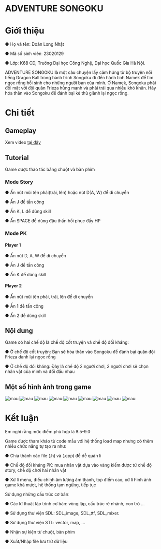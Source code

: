 # ADVENTURE SONGOKU
# Giới thiệu
●  Họ và tên: Đoàn Long Nhật

●  Mã số sinh viên: 23020129

●  Lớp: K68 CD, Trường Đại học Công Nghệ, Đại học Quốc Gia Hà Nội.

ADVENTURE SONGOKU là một câu chuyện lấy cảm hứng từ bộ truyện nổi tiếng Dragon Ball trong hành trình Songoku đi đến hành tinh Namek để tìm ngọc rồng hồi sinh cho những người bạn của mình. Ở Namek, Songoku phải đối mặt với đội quân Frieza hùng mạnh và phải trải qua nhiều khó khăn. Hãy hóa thân vào Songoku để đánh bại kẻ thù giành lại ngọc rồng.

# Chi tiết
## Gameplay 
Xem video [tại đây](https://www.youtube.com/watch?v=sNHdWoWrmbs)
## Tutorial 
Game được thao tác bằng chuột và bàn phím
### Mode Story
●  Ấn nút mũi tên phải(trái, lên) hoặc nút D(A, W) để di chuyển

●  Ấn J để tấn công

●  Ấn K, L để dùng skill

●  Ấn SPACE để dùng đậu thần hồi phục đầy HP
### Mode PK
#### Player 1
●  Ấn nút D, A, W để di chuyển

●  Ấn J để tấn công

●  Ấn K để dùng skill
#### Player 2
●  Ấn nút mũi tên phải, trái, lên để di chuyển

●  Ấn 1 để tấn công

●  Ấn 2 để dùng skill
## Nội dung
Game có hai chế độ là chế độ cốt truyện và chế độ đối kháng:

●  Ở chế độ cốt truyện: Bạn sẽ hóa thân vào Songoku để đánh bại quân đội Frieza dành lại ngọc rồng

●  Ở chế độ đối kháng: Đây là chế độ 2 người chơi, 2 người chơi sẽ chọn nhân vật của mình và đối đầu nhau
## Một số hình ảnh trong game
![mau](menu.png)
![mau](map1.png)
![mau](map2.png)
![mau](rong.png)
![mau](pause.png)
![mau](pk1.png)
![mau](pk2.png)
![mau](win.png)
![mau](lose.png)
# Kết luận
Em nghĩ rằng mức điểm phù hợp là 8.5-9.0

Game được tham khảo từ code mẫu với hệ thống load map nhưng có thêm nhiều chức năng tự tạo ra như:

● Chia thành các file (.h) và (.cpp) để dễ quản lí

● Chế độ đối kháng PK: mua nhân vật dựa vào vàng kiếm được từ chế độ story, chế độ chơi hai nhân vật

● Xử lí menu, điều chỉnh âm lượng âm thanh,  top điểm cao, xử lí hình ảnh game khá mượt, hệ thống tạm ngừng, tiếp tục

Sử dụng những cấu trúc cơ bản:

● Các kĩ thuật lập trình cơ bản: vòng lặp, cấu trúc rẽ nhánh, con trỏ ...

● Sử dụng thư viện SDL: SDL_image, SDL_ttf, SDL_mixer.

● Sử dụng thư viện STL: vector, map, ...

● Nhận sự kiện từ chuột, bàn phím

● Xuất/Nhập file lưu trữ dữ liệu

